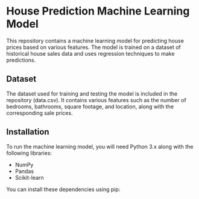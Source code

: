 # House Prediction Machine Learning Model

This repository contains a machine learning model for predicting house prices based on various features. The model is trained on a dataset of historical house sales data and uses regression techniques to make predictions.

## Dataset
The dataset used for training and testing the model is included in the repository (data.csv). It contains various features such as the number of bedrooms, bathrooms, square footage, and location, along with the corresponding sale prices.

## Installation
To run the machine learning model, you will need Python 3.x along with the following libraries:

- NumPy
- Pandas
- Scikit-learn
  
You can install these dependencies using pip:

